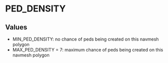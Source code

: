 # PED_DENSITY

## Values
* MIN_PED_DENSITY: no chance of peds being created on this navmesh polygon
* MAX_PED_DENSITY = 7: maximum chance of peds being created on this navmesh polygon